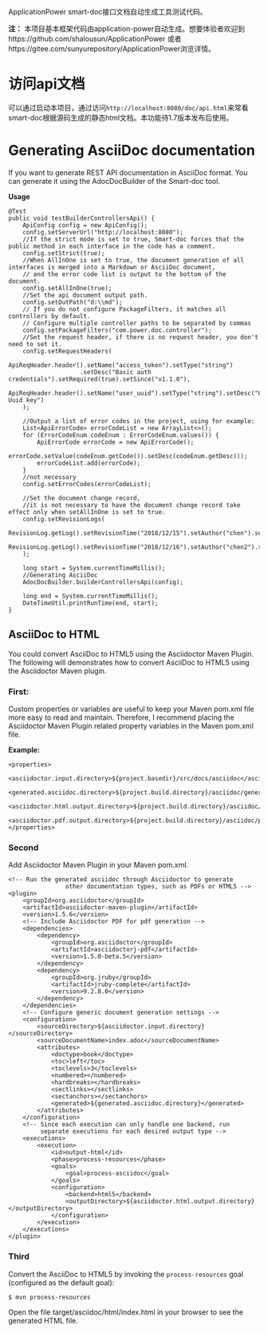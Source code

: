 ApplicationPower smart-doc接口文档自动生成工具测试代码。

**注：** 本项目基本框架代码由application-power自动生成。想要体验者欢迎到https://github.com/shalousun/ApplicationPower
或者https://gitee.com/sunyurepository/ApplicationPower浏览详情。

# 访问api文档
可以通过启动本项目，通过访问`http://localhost:8080/doc/api.html`来常看
smart-doc根据源码生成的静态html文档。本功能待1.7版本发布后使用。
# Generating AsciiDoc documentation
If you want to generate REST API documentation in AsciiDoc format. 
You can generate it using the AdocDocBuilder of the Smart-doc tool.

**Usage**

```
@Test
public void testBuilderControllersApi() {
    ApiConfig config = new ApiConfig();
    config.setServerUrl("http://localhost:8080");
    //If the strict mode is set to true, Smart-doc forces that the public method in each interface in the code has a comment.
    config.setStrict(true);
    //When AllInOne is set to true, the document generation of all interfaces is merged into a Markdown or AsciiDoc document,
    // and the error code list is output to the bottom of the document.
    config.setAllInOne(true);
    //Set the api document output path.
    config.setOutPath("d:\\md");
    // If you do not configure PackageFilters, it matches all controllers by default.
    // Configure multiple controller paths to be separated by commas
    config.setPackageFilters("com.power.doc.controller");
    //Set the request header, if there is no request header, you don't need to set it.
    config.setRequestHeaders(
            ApiReqHeader.header().setName("access_token").setType("string")
                    .setDesc("Basic auth credentials").setRequired(true).setSince("v1.1.0"),
            ApiReqHeader.header().setName("user_uuid").setType("string").setDesc("User Uuid key")
    );

    //Output a list of error codes in the project, using for example:
    List<ApiErrorCode> errorCodeList = new ArrayList<>();
    for (ErrorCodeEnum codeEnum : ErrorCodeEnum.values()) {
        ApiErrorCode errorCode = new ApiErrorCode();
        errorCode.setValue(codeEnum.getCode()).setDesc(codeEnum.getDesc());
        errorCodeList.add(errorCode);
    }
    //not necessary
    config.setErrorCodes(errorCodeList);

    //Set the document change record,
    //it is not necessary to have the document change record take effect only when setAllInOne is set to true.
    config.setRevisionLogs(
            RevisionLog.getLog().setRevisionTime("2018/12/15").setAuthor("chen").setRemarks("test").setStatus("create").setVersion("V1.0"),
            RevisionLog.getLog().setRevisionTime("2018/12/16").setAuthor("chen2").setRemarks("test2").setStatus("update").setVersion("V2.0")
    );

    long start = System.currentTimeMillis();
    //Generating AsciiDoc
    AdocDocBuilder.builderControllersApi(config);
    
    long end = System.currentTimeMillis();
    DateTimeUtil.printRunTime(end, start);
}
```


## AsciiDoc to HTML 
You could convert AsciiDoc to HTML5 using the Asciidoctor Maven Plugin. The following will demonstrates how to convert AsciiDoc 
to HTML5 using the Asciidoctor Maven plugin.

### First:
Custom properties or variables are useful to keep your Maven pom.xml file more easy to read and maintain.
Therefore, I recommend placing the Asciidoctor Maven Plugin related property variables in the Maven pom.xml file.

**Example:**
```
<properties>
    <asciidoctor.input.directory>${project.basedir}/src/docs/asciidoc</asciidoctor.input.directory>
    <generated.asciidoc.directory>${project.build.directory}/asciidoc/generated</generated.asciidoc.directory>
    <asciidoctor.html.output.directory>${project.build.directory}/asciidoc/html</asciidoctor.html.output.directory>
    <asciidoctor.pdf.output.directory>${project.build.directory}/asciidoc/pdf</asciidoctor.pdf.output.directory>
</properties>
```
### Second
Add Asciidoctor Maven Plugin in your Maven pom.xml.

```
<!-- Run the generated asciidoc through Asciidoctor to generate
                other documentation types, such as PDFs or HTML5 -->
<plugin>
    <groupId>org.asciidoctor</groupId>
    <artifactId>asciidoctor-maven-plugin</artifactId>
    <version>1.5.6</version>
    <!-- Include Asciidoctor PDF for pdf generation -->
    <dependencies>
        <dependency>
            <groupId>org.asciidoctor</groupId>
            <artifactId>asciidoctorj-pdf</artifactId>
            <version>1.5.0-beta.5</version>
        </dependency>
        <dependency>
            <groupId>org.jruby</groupId>
            <artifactId>jruby-complete</artifactId>
            <version>9.2.8.0</version>
        </dependency>
    </dependencies>
    <!-- Configure generic document generation settings -->
    <configuration>
        <sourceDirectory>${asciidoctor.input.directory}</sourceDirectory>
        <sourceDocumentName>index.adoc</sourceDocumentName>
        <attributes>
            <doctype>book</doctype>
            <toc>left</toc>
            <toclevels>3</toclevels>
            <numbered></numbered>
            <hardbreaks></hardbreaks>
            <sectlinks></sectlinks>
            <sectanchors></sectanchors>
            <generated>${generated.asciidoc.directory}</generated>
        </attributes>
    </configuration>
    <!-- Since each execution can only handle one backend, run
         separate executions for each desired output type -->
    <executions>
        <execution>
            <id>output-html</id>
            <phase>process-resources</phase>
            <goals>
                <goal>process-asciidoc</goal>
            </goals>
            <configuration>
                <backend>html5</backend>
                <outputDirectory>${asciidoctor.html.output.directory}</outputDirectory>
            </configuration>
        </execution>
    </executions>
</plugin>
```
### Third
Convert the AsciiDoc to HTML5 by invoking the `process-resources` goal (configured as the default goal):
```
$ mvn process-resources
```
Open the file target/asciidoc/html/index.html in your browser to see the generated HTML file.